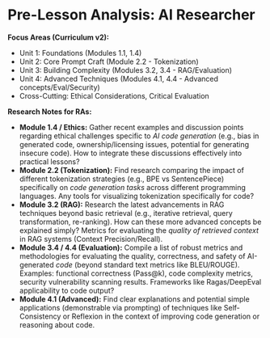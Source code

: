 # Pre-Lesson Analysis: AI Researcher

**Focus Areas (Curriculum v2):**
*   Unit 1: Foundations (Modules 1.1, 1.4)
*   Unit 2: Core Prompt Craft (Module 2.2 - Tokenization)
*   Unit 3: Building Complexity (Modules 3.2, 3.4 - RAG/Evaluation)
*   Unit 4: Advanced Techniques (Modules 4.1, 4.4 - Advanced concepts/Eval/Security)
*   Cross-Cutting: Ethical Considerations, Critical Evaluation

**Research Notes for RAs:**
*   **Module 1.4 / Ethics:** Gather recent examples and discussion points regarding ethical challenges specific to *AI code generation* (e.g., bias in generated code, ownership/licensing issues, potential for generating insecure code). How to integrate these discussions effectively into practical lessons?
*   **Module 2.2 (Tokenization):** Find research comparing the impact of different tokenization strategies (e.g., BPE vs SentencePiece) specifically on *code generation tasks* across different programming languages. Any tools for visualizing tokenization specifically for code?
*   **Module 3.2 (RAG):** Research the latest advancements in RAG techniques beyond basic retrieval (e.g., iterative retrieval, query transformation, re-ranking). How can these more advanced concepts be explained simply? Metrics for evaluating the *quality of retrieved context* in RAG systems (Context Precision/Recall).
*   **Module 3.4 / 4.4 (Evaluation):** Compile a list of robust metrics and methodologies for evaluating the quality, correctness, and safety of AI-generated *code* (beyond standard text metrics like BLEU/ROUGE). Examples: functional correctness (Pass@k), code complexity metrics, security vulnerability scanning results. Frameworks like Ragas/DeepEval applicability to code output?
*   **Module 4.1 (Advanced):** Find clear explanations and potential simple applications (demonstrable via prompting) of techniques like Self-Consistency or Reflexion in the context of improving code generation or reasoning about code. 